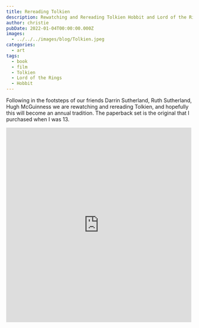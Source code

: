 ```yaml
---
title: Rereading Tolkien
description: Rewatching and Rereading Tolkien Hobbit and Lord of the Rings
author: christie
pubDate: 2022-01-04T00:00:00.000Z
images:
  - ../../../images/blog/Tolkien.jpeg
categories:
  - art
tags:
  - book
  - film
  - Tolkien
  - Lord of the Rings
  - Hobbit
---
```


Following in the footsteps of our friends Darrin Sutherland, Ruth Sutherland, Hugh McGuinness we are rewatching and rereading Tolkien, and hopefully this will become an annual tradition. The paperback set is the original that I purchased when I was 13.

<iframe src="https://www.facebook.com/plugins/post.php?href=https%3A%2F%2Fwww.facebook.com%2Fchris1.tham%2Fposts%2Fpfbid0vKRrjYQ6mbbAEwW515HJri3K8QPWbtba1ak95ha3giuUJaAkRiSKrcwLFopb7AXml&show_text=true&width=500" width="500" height="524" style="border:none;overflow:hidden" scrolling="no" frameborder="0" allowfullscreen="true" allow="autoplay; clipboard-write; encrypted-media; picture-in-picture; web-share"></iframe>
